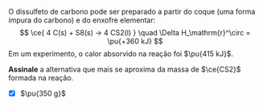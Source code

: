 O dissulfeto de carbono pode ser preparado a partir do coque (uma forma impura do carbono) e do enxofre elementar:
$$
    \ce{ 4 C(s) + S8(s) -> 4 CS2(l) } \quad \Delta H_\mathrm{r}^\circ = \pu{+360 kJ}
$$
Em um experimento, o calor absorvido na reação foi $\pu{415 kJ}$.

**Assinale** a alternativa que mais se aproxima da massa de $\ce{CS2}$ formada na reação.

- [x] $\pu{350 g}$
